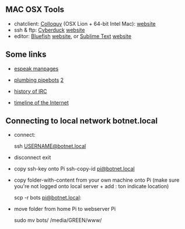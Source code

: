 ## MAC OSX Tools

* chatclient: [Colloquy](/software/colloquy-latest.zip) (OSX Lion + 64-bit Intel Mac): [website](http://colloquy.info)
* ssh & ftp: [Cyberduck](/software/Cyberduck-4.7.1.zip) [website](https://cyberduck.io/)
* editor: [Bluefish](/software/Bluefish-2.2.7.dmg) [website](http://bluefish.openoffice.nl/index.html), or [Sublime Text](/software/Sublime%20Text%202.0.2.dmg) [website](http://www.sublimetext.com/)

## Some links

* [espeak manpages](http://manpages.ubuntu.com/manpages/hardy/man1/espeak.1.html)
    
* [plumbing pipebots](plumbing.html) [2](http://pad.constantvzw.org/public_pad/2084_Rise_of_the_botnet_plumbing)

* [history of IRC](http://daniel.haxx.se/irchistory.html)

* [timeline of the Internet](https://en.wikipedia.org/wiki/History_of_the_Internet)

## Connecting to local network botnet.local

* connect:

    ssh USERNAME@botnet.local

* disconnect
    exit

* copy ssh-key onto Pi
    ssh-copy-id pi@botnet.local

* copy folder-with-content from your own machine onto Pi (make sure you're not logged onto local server + add : ton indicate location)

    scp -r bots pi@botnet.local:

* move folder from home Pi to webserver Pi

    sudo mv bots/ /media/GREEN/www/
